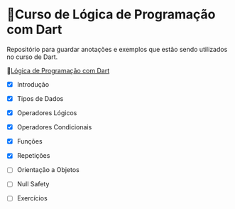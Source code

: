 # 📱Curso de Lógica de Programação com Dart 

Repositório para guardar anotações e exemplos que estão sendo utilizados no curso de Dart.

🔗[Lógica de Programação com Dart](https://balta.io/cursos/logica-de-programacao-com-dart)

- [X] Introdução
- [X] Tipos de Dados
- [X] Operadores Lógicos
- [X] Operadores Condicionais
- [X] Funções
- [X] Repetições
- [ ] Orientação a Objetos
- [ ] Null Safety
- [ ] Exercícios

